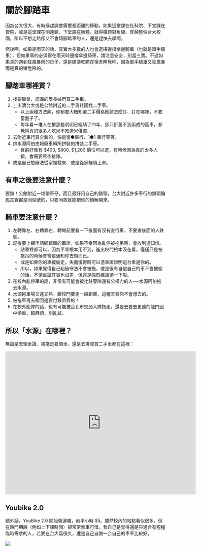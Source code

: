 # 關於腳踏車

因為台大很大，有時候趕課會需要長距離的移動，如果這堂課在社科院、下堂課在管院，或是這堂課在明達館、下堂課在新體，就得橫跨對角線、穿越整個台大校園，所以不想走路卻又不會騎腳踏車的人，還是趕快去學啊。

然後啊，如果是雨天的話，其實大多數的人也會選擇邊撐傘邊騎車（也就是單手騎車），但如果真的必須得在雨天時邊撐傘邊騎車，請注意安全，別當三寶。不過如果真的遇到狂風暴雨的日子，還是建議乾脆在宿舍睡覺吧，因為單手騎車又狂風暴雨是真的蠻危險的。

## 腳踏車哪裡買？


1. 找要畢業、認識的學長姊們買二手車。
2. 上出清台大或是公館附近的二手貨社團找二手車。
    - 以上兩種方法齁，你都要大概知道二手價格應該怎麼訂、訂在哪裡，不要當盤子了。
    - 每年看一堆人在搶那些明明已經騎了四年、卻只折舊不到兩成的舊車，都覺得真的很多人吃米不知道米價耶...
3. 去附近車行買全新的，像是復●車行、1●1 車行等等。
4. 排水源阿伯由報廢車輛所拼裝的拼裝二手車。
   - 目前好像有 $400, $800, $1,200 價位可以選，有時候因為真的太多人搶，會需要熬夜排隊。
5. 或是自己想辦法從家裡載來、或是從家裡騎上來。

## 有車之後要注意什麼？

要鎖！公館附近一堆偷車仔，而且最好用自己的鎖頭，台大附近許多車行的鎖頭鑰匙其實都是同型號的，只要同款就能把你的鎖解開來。

## 騎車要注意什麼？

1. 左轉靠左、右轉靠右，轉彎前要看一下後面有沒有直行車，不要害後面的人跌倒。
2. 記得要上網申請腳踏車的車證，如果不幸因為亂停被拖吊時，會收到通知信。
   - 貼哪裡都可以，因為平常根本用不到，進出校門根本沒在看，僅僅只是被拖吊的時候會寄信通知你去領而已。
   - 或是如果你的車被偷走，失而復得時可以憑車證證明這台車是你的。
   - 所以，如果覺得自己超級守法不會被拖，或是很有自信自己的車不會被偷的話，不領車證其實也沒差，但還是強烈建議領一下啦。
2. 在校內亂停車的話，非常有可能會被比駐警隊還有公權力的人──水源阿伯拖去水源。
3. 水源拖車場又遠又熱，離校門要走一段距離，這種天氣你不會想去的。
4. 被拖車再去領回是要付移置費的！
5. 在校外亂停的話，也有可能被台北市交通大隊拖走，還要去要去更遠的龍門國中領車，超麻煩，別亂試。

## 所以「水源」在哪裡？

無論是去領車證、被拖走要領車、還是去排隊買二手車都在這裡：

<iframe src="https://www.google.com/maps/embed?pb=!1m18!1m12!1m3!1d3615.6514285007947!2d121.52148827131995!3d25.011957685060157!2m3!1f0!2f0!3f0!3m2!1i1024!2i768!4f13.1!3m3!1m2!1s0x3442ac1555555555%3A0xe76fdad2125c3c80!2z5Y-w5aSn5rC05rqQ5qCh5Y2A5LqM5omL6IWz6LiP6LuK5ouN6LOj5aC0!5e0!3m2!1szh-TW!2stw!4v1533478466745" width="600" height="450" frameborder="0" style="border:0" allowfullscreen></iframe>

## Youbike 2.0

題外話，YouBike 2.0 開始營運囉，前半小時 $5。雖然校內的站點看似很多，但在熱門期段（例如上下課時間）卻常常無車可借。我自己是覺得還是只適合有短程臨時需求的人，若要在台大窩很久，還是自己自備一台自己的車車比較好。

![](/img/youbike2.0mapinntu.png)

